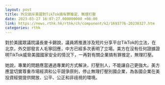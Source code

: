 ```yaml
---
layout: post
title: 外交部斥美國對TikTok搞有罪推定、無理打壓
date: 2023-03-27 16:07:27.000000000 +08:00
link: https://news.rthk.hk/rthk/ch/component/k2/1693776-20230327.htm
categories: rthk
---
```


對於美國眾議院議長麥卡錫說，議員將推進涉及短片分享平台TikTok的立法，在北京，外交部發言人毛寧回應，中方已經多次表明了立場。美方在沒有任何證據證明TikTok威脅美國國家安全的情況下，一再對有關企業搞有罪推定，無理打壓。

她說，專業的問題應當通過專業的方式解決，打壓別人，不能讓自己更強大。美方應當切實尊重市場經濟和公平競爭原則，停止無理打壓別國企業，為各國企業在美投資經營提供開放、公平、公正和非歧視的環境。
